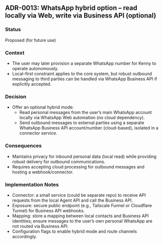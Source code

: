 ## ADR-0013: WhatsApp hybrid option – read locally via Web, write via Business API (optional)

### Status
Proposed (for future use)

### Context
- The user may later provision a separate WhatsApp number for Kenny to operate autonomously.
- Local-first constraint applies to the core system, but robust outbound messaging to third parties can be handled via WhatsApp Business API if explicitly accepted.

### Decision
- Offer an optional hybrid mode:
  - Read personal messages from the user’s main WhatsApp account locally via WhatsApp Web automation (no cloud dependency).
  - Send outbound messages to external parties using a separate WhatsApp Business API account/number (cloud-based), isolated in a connector service.

### Consequences
- Maintains privacy for inbound personal data (local read) while providing robust delivery for outbound communications.
- Requires accepting cloud processing for outbound messages and hosting a webhook/connector.

### Implementation Notes
- Connector: a small service (could be separate repo) to receive API requests from the local Agent API and call the Business API.
- Exposure: secure public endpoint (e.g., Tailscale Funnel or Cloudflare Tunnel) for Business API webhooks.
- Mapping: store a mapping between local contacts and Business API identities; ensure messages to the user’s own personal WhatsApp are not routed via Business API.
- Configuration flags to enable hybrid mode and route channels accordingly.


